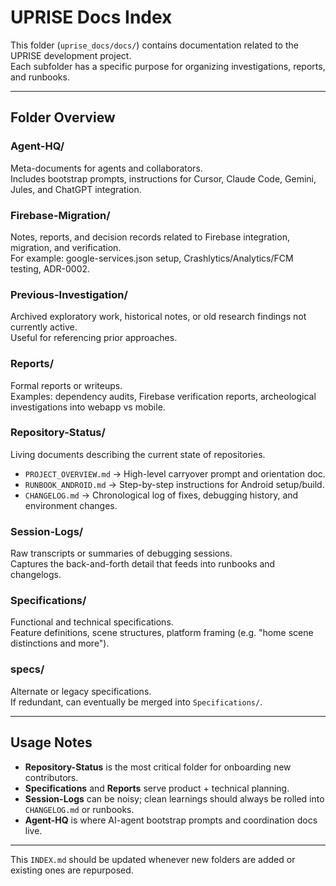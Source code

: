 # UPRISE Docs Index

This folder (`uprise_docs/docs/`) contains documentation related to the UPRISE development project.  
Each subfolder has a specific purpose for organizing investigations, reports, and runbooks.

---

## Folder Overview

### Agent-HQ/
Meta-documents for agents and collaborators.  
Includes bootstrap prompts, instructions for Cursor, Claude Code, Gemini, Jules, and ChatGPT integration.

### Firebase-Migration/
Notes, reports, and decision records related to Firebase integration, migration, and verification.  
For example: google-services.json setup, Crashlytics/Analytics/FCM testing, ADR-0002.

### Previous-Investigation/
Archived exploratory work, historical notes, or old research findings not currently active.  
Useful for referencing prior approaches.

### Reports/
Formal reports or writeups.  
Examples: dependency audits, Firebase verification reports, archeological investigations into webapp vs mobile.

### Repository-Status/
Living documents describing the current state of repositories.  
- `PROJECT_OVERVIEW.md` → High-level carryover prompt and orientation doc.  
- `RUNBOOK_ANDROID.md` → Step-by-step instructions for Android setup/build.  
- `CHANGELOG.md` → Chronological log of fixes, debugging history, and environment changes.

### Session-Logs/
Raw transcripts or summaries of debugging sessions.  
Captures the back-and-forth detail that feeds into runbooks and changelogs.

### Specifications/
Functional and technical specifications.  
Feature definitions, scene structures, platform framing (e.g. "home scene distinctions and more").

### specs/
Alternate or legacy specifications.  
If redundant, can eventually be merged into `Specifications/`.

---

## Usage Notes
- **Repository-Status** is the most critical folder for onboarding new contributors.  
- **Specifications** and **Reports** serve product + technical planning.  
- **Session-Logs** can be noisy; clean learnings should always be rolled into `CHANGELOG.md` or runbooks.  
- **Agent-HQ** is where AI-agent bootstrap prompts and coordination docs live.

---

This `INDEX.md` should be updated whenever new folders are added or existing ones are repurposed.
